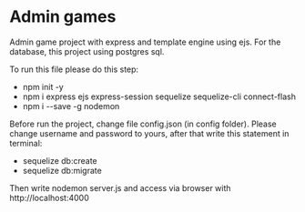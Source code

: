 # Admin games
Admin game project with express and template engine using ejs. For the database, this project using postgres sql.

To run this file please do this step:
  - npm init -y
  - npm i express ejs express-session sequelize sequelize-cli connect-flash
  - npm i --save -g nodemon

Before run the project, change file config.json (in config folder). Please change username and password to yours, after that write this statement in terminal:
  - sequelize db:create
  - sequelize db:migrate

 Then write nodemon server.js and access via browser with http://localhost:4000 
